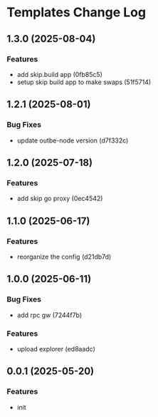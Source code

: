 # Templates Change Log

## 1.3.0 (2025-08-04)

### Features

- add skip.build app (0fb85c5)
- setup skip build app to make swaps (51f5714)

## 1.2.1 (2025-08-01)

### Bug Fixes

- update outbe-node version (d7f332c)

## 1.2.0 (2025-07-18)

### Features

- add skip go proxy (0ec4542)

## 1.1.0 (2025-06-17)

### Features

- reorganize the config (d21db7d)

## 1.0.0 (2025-06-11)

### Bug Fixes

- add rpc gw (7244f7b)

### Features

- upload explorer (ed8aadc)

## 0.0.1 (2025-05-20)

### Features

- init
